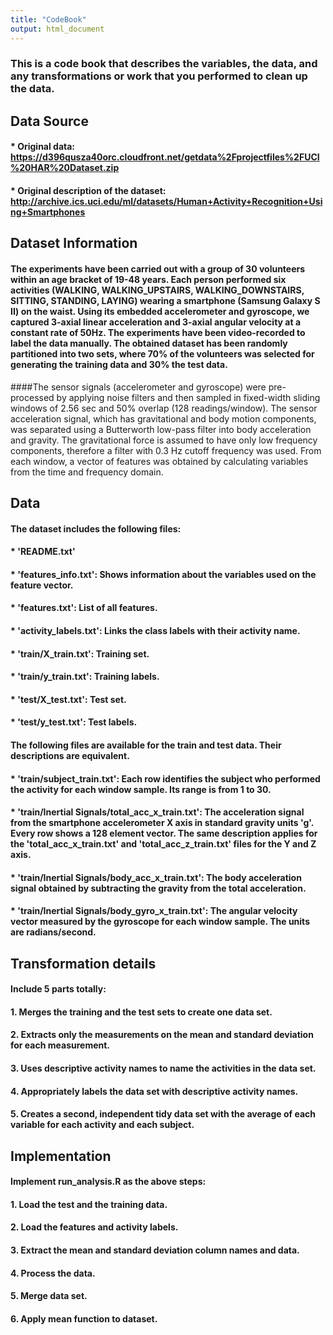 ```yaml
---
title: "CodeBook"
output: html_document
---
```


### This is a code book that describes the variables, the data, and any transformations or work that you performed to clean up the data.

Data Source
-----------
#### * Original data: <https://d396qusza40orc.cloudfront.net/getdata%2Fprojectfiles%2FUCI%20HAR%20Dataset.zip>

#### *	Original description of the dataset: <http://archive.ics.uci.edu/ml/datasets/Human+Activity+Recognition+Using+Smartphones>

Dataset Information
----------------
#### The experiments have been carried out with a group of 30 volunteers within an age bracket of 19-48 years. Each person performed six activities (WALKING, WALKING_UPSTAIRS, WALKING_DOWNSTAIRS, SITTING, STANDING, LAYING) wearing a smartphone (Samsung Galaxy S II) on the waist. Using its embedded accelerometer and gyroscope, we captured 3-axial linear acceleration and 3-axial angular velocity at a constant rate of 50Hz. The experiments have been video-recorded to label the data manually. The obtained dataset has been randomly partitioned into two sets, where 70% of the volunteers was selected for generating the training data and 30% the test data.
####The sensor signals (accelerometer and gyroscope) were pre-processed by applying noise filters and then sampled in fixed-width sliding windows of 2.56 sec and 50% overlap (128 readings/window). The sensor acceleration signal, which has gravitational and body motion components, was separated using a Butterworth low-pass filter into body acceleration and gravity. The gravitational force is assumed to have only low frequency components, therefore a filter with 0.3 Hz cutoff frequency was used. From each window, a vector of features was obtained by calculating variables from the time and frequency domain.

Data
----
#### The dataset includes the following files:
#### * 'README.txt'
#### * 'features_info.txt': Shows information about the variables used on the feature vector.
#### * 'features.txt': List of all features.
#### * 'activity_labels.txt': Links the class labels with their activity name.
#### * 'train/X_train.txt': Training set.
#### * 'train/y_train.txt': Training labels.
#### * 'test/X_test.txt': Test set.
#### * 'test/y_test.txt': Test labels.

#### The following files are available for the train and test data. Their descriptions are equivalent.
#### * 'train/subject_train.txt': Each row identifies the subject who performed the activity for each window sample. Its range is from 1 to 30.
#### * 'train/Inertial Signals/total_acc_x_train.txt': The acceleration signal from the smartphone accelerometer X axis in standard gravity units 'g'. Every row shows a 128 element vector. The same description applies for the 'total_acc_x_train.txt' and 'total_acc_z_train.txt' files for the Y and Z axis.
#### * 'train/Inertial Signals/body_acc_x_train.txt': The body acceleration signal obtained by subtracting the gravity from the total acceleration.
#### * 'train/Inertial Signals/body_gyro_x_train.txt': The angular velocity vector measured by the gyroscope for each window sample. The units are radians/second.

Transformation details
----------------------
#### Include 5 parts totally:
#### 1. Merges the training and the test sets to create one data set.
#### 2.	Extracts only the measurements on the mean and standard deviation for each measurement.
#### 3.	Uses descriptive activity names to name the activities in the data set.
#### 4.	Appropriately labels the data set with descriptive activity names.
#### 5.	Creates a second, independent tidy data set with the average of each variable for each activity and each subject.

Implementation
--------------
#### Implement run_analysis.R as the above steps:
#### 1. Load the test and the training data.
#### 2. Load the features and activity labels.
#### 3. Extract the mean and standard deviation column names and data.
#### 4. Process the data. 
#### 5. Merge data set.
#### 6. Apply mean function to dataset.

